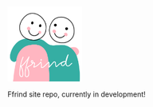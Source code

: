 <img src="./src/images/logo.svg" width="150px" height="150px" alt="Ffrind logo">
<p>Ffrind site repo, currently in development!</p>